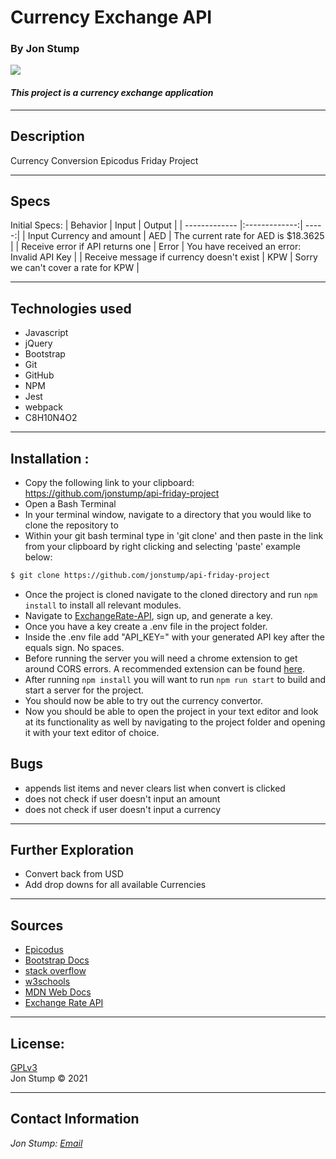# Currency Exchange API

### By Jon Stump
<img align="center" src="https://avatars2.githubusercontent.com/u/59323850?s=460&u=372c7d529b7379408ae54491ab3449b6e2f4d94d&v=4">

#### *This project is a currency exchange application*
* * *

## Description  
Currency Conversion Epicodus Friday Project

* * *
## Specs
Initial Specs:
| Behavior | Input | Output |
| ------------- |:-------------:| -----:|
| Input Currency and amount | AED | The current rate for AED is $18.3625 |
| Receive error if API returns one | Error | You have received an error: Invalid API Key |
| Receive message if currency doesn't exist | KPW | Sorry we can't cover a rate for KPW |


* * *

## Technologies used
* Javascript
* jQuery
* Bootstrap
* Git
* GitHub
* NPM
* Jest
* webpack
* C8H10N4O2

* * *


## Installation : 

* Copy the following link to your clipboard: https://github.com/jonstump/api-friday-project
* Open a Bash Terminal
* In your terminal window, navigate to a directory that you would like to clone the repository to
* Within your git bash terminal type in 'git clone' and then paste in the link from your clipboard by right clicking and selecting 'paste' example below:
```bash
$ git clone https://github.com/jonstump/api-friday-project
```
* Once the project is cloned navigate to the cloned directory and run ```npm install``` to install all relevant modules.
* Navigate to [ExchangeRate-API](https://www.exchangerate-api.com/docs/overview), sign up, and generate a key.
* Once you have a key create a .env file in the project folder.
* Inside the .env file add "API_KEY=" with your generated API key after the equals sign. No spaces.
* Before running the server you will need a chrome extension to get around CORS errors. A recommended extension can be found [here](https://chrome.google.com/webstore/detail/moesif-origin-cors-change/digfbfaphojjndkpccljibejjbppifbc/related?hl=en-US).
* After running ```npm install``` you will want to run ```npm run start``` to build and start a server for the project.
* You should now be able to try out the currency convertor.
* Now you should be able to open the project in your text editor and look at its functionality as well by navigating to the project folder and opening it with your text editor of choice.


## Bugs
* appends list items and never clears list when convert is clicked
* does not check if user doesn't input an amount
* does not check if user doesn't input a currency

* * *

## Further Exploration 
* Convert back from USD
* Add drop downs for all available Currencies

* * *

## Sources
* [Epicodus](https://www.epicodus.com/)
* [Bootstrap Docs](https://getbootstrap.com/)
* [stack overflow](https://stackoverflow.com/)
* [w3schools](https://www.w3schools.com/)
* [MDN Web Docs](https://developer.mozilla.org/en-US/)
* [Exchange Rate API](https://www.exchangerate-api.com/docs/overview)
* * *

## License:

[GPLv3](https://choosealicense.com/licenses/gpl-3.0/)\
Jon Stump &copy; 2021

* * *

## Contact Information
_Jon Stump: [Email](jmstump@gmail.com)_
